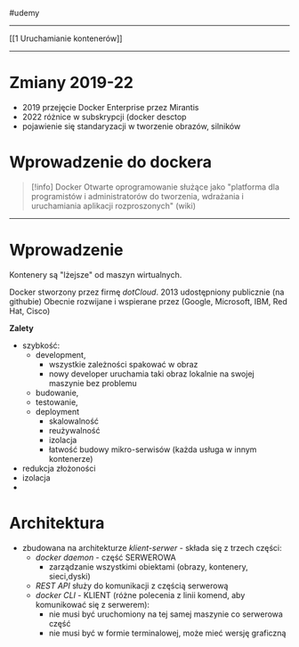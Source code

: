 #udemy 

----
[[1 Uruchamianie kontenerów]]



----------
# Zmiany 2019-22
- 2019 przejęcie Docker Enterprise przez Mirantis
- 2022 różnice w subskrypcji (docker desctop
- pojawienie się standaryzacji w tworzenie obrazów, silników 

# Wprowadzenie do dockera

>[!info] Docker
>Otwarte oprogramowanie służące jako "platforma dla programistów i administratorów do tworzenia, wdrażania i uruchamiania aplikacji rozproszonych" (wiki)

------
# Wprowadzenie
Kontenery są "lżejsze" od maszyn wirtualnych.

Docker stworzony przez firmę *dotCloud*.
2013 udostępniony publicznie (na githubie)
Obecnie rozwijane i wspierane przez (Google, Microsoft, IBM, Red Hat, Cisco)

**Zalety**
- szybkość:
	- development, 
		- wszystkie zależności spakować w obraz
		- nowy developer uruchamia taki obraz lokalnie na swojej maszynie bez problemu
	- budowanie, 
	- testowanie, 
	- deployment
		- skalowalność
		- reużywalność
		- izolacja
		- łatwość budowy mikro-serwisów (każda usługa w innym kontenerze)
- redukcja złożoności
- izolacja
- 

# Architektura
- zbudowana na architekturze *klient-serwer* - składa się z trzech części:
	- *docker daemon* - część SERWEROWA
		- zarządzanie wszystkimi obiektami (obrazy, kontenery, sieci,dyski)
	- *REST API* służy do komunikacji z częścią serwerową 
	- *docker CLI* - KLIENT (różne polecenia z linii komend, aby komunikować się z serwerem):
		- nie musi być uruchomiony na tej samej maszynie co serwerowa część
		- nie musi być w formie terminalowej, może mieć wersję graficzną














